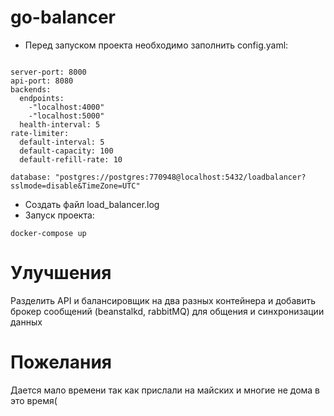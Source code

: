 # go-balancer

* Перед запуском проекта необходимо заполнить config.yaml:

```

server-port: 8000
api-port: 8080
backends:
  endpoints: 
    -"localhost:4000"
    -"localhost:5000"
  health-interval: 5
rate-limiter:
  default-interval: 5
  default-capacity: 100
  default-refill-rate: 10

database: "postgres://postgres:770948@localhost:5432/loadbalancer?sslmode=disable&TimeZone=UTC"
```

* Создать файл load_balancer.log
* Запуск проекта:

```
docker-compose up
```

# Улучшения

Разделить API и балансировщик на два разных контейнера и добавить брокер сообщений (beanstalkd, rabbitMQ) для общения и синхронизации данных

# Пожелания

Дается мало времени так как прислали на майских и многие не дома в это время(
